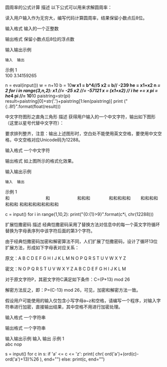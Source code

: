 圆周率的公式计算
描述
以下公式可以用来求解圆周率：



读入用户输入作为无穷大，编写代码计算圆周率，结果保留小数点后8位。

 

输入格式
输入的一个正整数

输出格式
保留小数点后8位的浮点数

输入输出示例
 

 	输入	输出
示例 1	
100
3.14159265

n  = eval(input())
w = n+10 
b = 10**w 
x1 = b*4//5 
x2 = b// -239 
he = x1+x2 
n *= 2 
for i in range(3,n,2): 
    x1 //= -25
    x2 //= -57121
    x = (x1+x2) // i 
    he += x 
pi = he*4 
pi //= 10**10 
paistring=str(pi)
result=paistring[0]+str('.')+paistring[1:len(paistring)]
print ("{:.8f}".format(float(result))) 

中文字符图形之直角三角形
描述
获得用户输入的一个中文字符，输出如下图形（这里以星号代替中文字符）：



要求排列整齐，注意：输出上述图形时，空白处不能使用英文空格，要使用中文空格，中文空格对应Unicode码为12288。  

输入格式
一个中文字符

输出格式
如上图所示的格式化效果。

输入输出示例
 

 	输入	输出
示例 1	
和
　　　　　　　　和
　　　　　　和和和
　　　　和和和和和
　　和和和和和和和
和和和和和和和和和

c = input()
for i in range(1,10,2):
    print("{0:{1}>9}".format(c*i, chr(12288)))

扩展恺撒密码
描述
经典恺撒密码采用了替换方法对信息中的每一个英文字符循环替换为字母表序列中该字符后面的第3个字符。

由于经典恺撒密码加密和解密算法不同，人们扩展了恺撒密码，设计了循环13位扩展方法，形成如下字母表对应关系：

原文：A B C D E F G H  I  J K L M N O P Q R S T U V W X Y Z

密文：N O P Q R S T U V W X Y Z A B C D E F G H  I  J  K L M

对于原文字符P，其密文字符C满足如下条件：C=(P+13) mod 26

解密方法反之，即：P=(C-13) mod 26，可见，加密和解密方法一致。

假设用户可能使用的输入仅包含小写字母a~z和空格，请编写一个程序，对输入字符串进行加密，直接输出结果，其中空格不用进行加密处理。

输入格式
一个字符串

输出格式
一个字符串

输入输出示例
 	输入	输出
示例 1	
abc
nop

s = input()
for c in s:
    if 'a' <= c <= 'z':
        print( chr( ord('a')+(ord(c)-ord('a')+13)%26 ), end="")
    else:
        print(c, end="")
